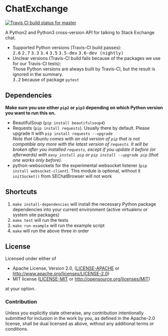 ChatExchange
============

[![Travis CI build status for master](https://travis-ci.org/Manishearth/ChatExchange.svg?branch=master)](https://travis-ci.org/Manishearth/ChatExchange)

A Python2 and Python3 cross-version API for talking to Stack Exchange chat.

 - Supported Python versions (Travis-CI build passes):  
    <kbd>2.6</kbd> <kbd>2.7</kbd> <kbd>3.3</kbd> <kbd>3.4</kbd> <kbd>3.5</kbd> <kbd>3.5-dev</kbd> <kbd>3.6-dev (nightly)</kbd> 
 - Unclear versions (Travis-CI build fails because of the packages we use for our Travis-CI tests):  
    Those Python versions are always built by Travis-CI, but the result is ignored in the summary.  
    <kbd>3.2</kbd> because of package `pytest`

## Dependencies
**Make sure you use either `pip2` or `pip3` depending on which Python version you want to run this on.**


 - BeautifulSoup (`pip install beautifulsoup4`)
 - Requests (`pip install requests`). Usually there by default. Please upgrade it with `pip install requests --upgrade`  
   *Note that Ubuntu comes with an old version of `pip` that is not compatible any more with the latest version of `requests`. It will be broken after you installed `requests`, except if you update it before (or afterwards) with `easy_install pip` or `pip install --upgrade pip` (that one works only before).*
 - python-websockets for the experimental websocket listener (`pip install websocket-client`). This module is optional, without it `initSocket()` from SEChatBrowser will not work

## Shortcuts

1. `make install-dependencies` will install the necessary Python package dependencies into your current environment (active virtualenv or system site packages)
2. `make test` will run the tests
3. `make run-example` will run the example script
4. `make` will run the above three in order

## License

Licensed under either of

 * Apache License, Version 2.0, ([LICENSE-APACHE](LICENSE-APACHE) or http://www.apache.org/licenses/LICENSE-2.0)
 * MIT license ([LICENSE-MIT](LICENSE-MIT) or http://opensource.org/licenses/MIT)

at your option.

### Contribution

Unless you explicitly state otherwise, any contribution intentionally submitted
for inclusion in the work by you, as defined in the Apache-2.0 license, shall be dual licensed as above, without any
additional terms or conditions.
